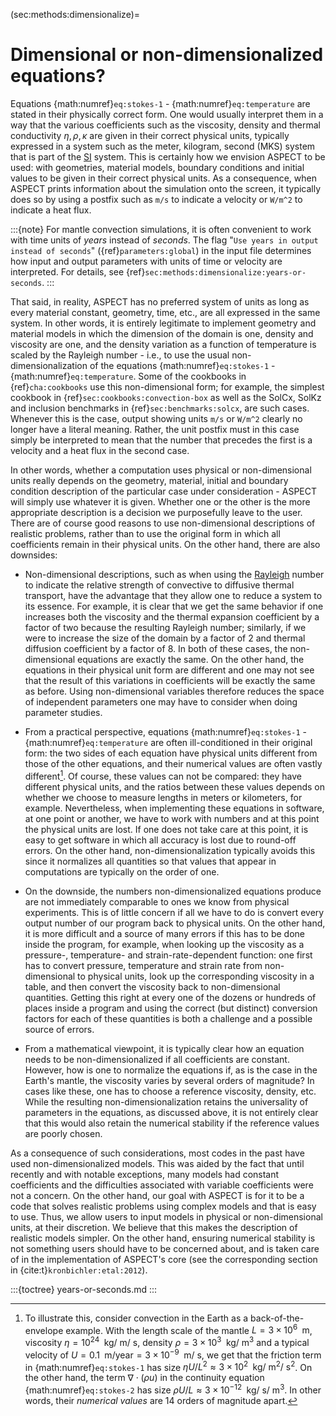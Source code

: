 (sec:methods:dimensionalize)=
# Dimensional or non-dimensionalized equations?

Equations {math:numref}`eq:stokes-1` - {math:numref}`eq:temperature` are stated in their physically correct form.
One would usually interpret them in a way that the various coefficients such as the viscosity, density and thermal conductivity $\eta,\rho,\kappa$ are given in their correct physical units, typically expressed in a system such as the meter, kilogram, second (MKS) system that is part of the [SI](https://en.wikipedia.org/wiki/SI) system.
This is certainly how we envision ASPECT to be used: with geometries, material models, boundary conditions and initial values to be given in their correct physical units.
As a consequence, when ASPECT prints information about the simulation onto the screen, it typically does so by using a postfix such as `m/s` to indicate a velocity or `W/m^2` to indicate a heat flux.

:::{note}
For mantle convection simulations, it is often convenient to work with time units of *years* instead of *seconds*.
The flag "`Use years in output instead of seconds`" ({ref}`parameters:global`) in the input file determines how input and output parameters with units of time or velocity are interpreted.
For details, see {ref}`sec:methods:dimensionalize:years-or-seconds`.
:::

That said, in reality, ASPECT has no preferred system of units as long as every material constant, geometry, time, etc., are all expressed in the same system.
In other words, it is entirely legitimate to implement geometry and material models in which the dimension of the domain is one, density and viscosity are one, and the density variation as a function of temperature is scaled by the Rayleigh number - i.e., to use the usual non-dimensionalization of the equations {math:numref}`eq:stokes-1` - {math:numref}`eq:temperature`.
Some of the cookbooks in {ref}`cha:cookbooks` use this non-dimensional form; for example, the simplest cookbook in {ref}`sec:cookbooks:convection-box` as well as the SolCx, SolKz and inclusion benchmarks in {ref}`sec:benchmarks:solcx`, are such cases.
Whenever this is the case, output showing units `m/s` or `W/m^2` clearly no longer have a literal meaning.
Rather, the unit postfix must in this case simply be interpreted to mean that the number that precedes the first is a velocity and a heat flux in the second case.

In other words, whether a computation uses physical or non-dimensional units really depends on the geometry, material, initial and boundary condition description of the particular case under consideration - ASPECT will simply use whatever it is given.
Whether one or the other is the more appropriate description is a decision we purposefully leave to the user.
There are of course good reasons to use non-dimensional descriptions of realistic problems, rather than to use the original form in which all coefficients remain in their physical units.
On the other hand, there are also downsides:

-   Non-dimensional descriptions, such as when using the [Rayleigh](https://en.wikipedia.org/wiki/Rayleigh_number) number to indicate the relative strength of convective to diffusive thermal transport, have the advantage that they allow one to reduce a system to its essence.
For example, it is clear that we get the same behavior if one increases both the viscosity and the thermal expansion coefficient by a factor of two because the resulting Rayleigh number; similarly, if we were to increase the size of the domain by a factor of 2 and thermal diffusion coefficient by a factor of 8.
In both of these cases, the non-dimensional equations are exactly the same. On the other hand, the equations in their physical unit form are different and one may not see that the result of this variations in coefficients will be exactly the same as before.
Using non-dimensional variables therefore reduces the space of independent parameters one may have to consider when doing parameter studies.

-   From a practical perspective, equations {math:numref}`eq:stokes-1` - {math:numref}`eq:temperature` are often ill-conditioned in their original form: the two sides of each equation have physical units different from those of the other equations, and their numerical values are often vastly different[^footnote1].
Of course, these values can not be compared: they have different physical units, and the ratios between these values depends on whether we choose to measure lengths in meters or kilometers, for example.
Nevertheless, when implementing these equations in software, at one point or another, we have to work with numbers and at this point the physical units are lost.
If one does not take care at this point, it is easy to get software in which all accuracy is lost due to round-off errors.
On the other hand, non-dimensionalization typically avoids this since it normalizes all quantities so that values that appear in computations are typically on the order of one.

-   On the downside, the numbers non-dimensionalized equations produce are not immediately comparable to ones we know from physical experiments.
This is of little concern if all we have to do is convert every output number of our program back to physical units.
On the other hand, it is more difficult and a source of many errors if this has to be done inside the program, for example, when looking up the viscosity as a pressure-, temperature- and strain-rate-dependent function: one first has to convert pressure, temperature and strain rate from non-dimensional to physical units, look up the corresponding viscosity in a table, and then convert the viscosity back to non-dimensional quantities.
Getting this right at every one of the dozens or hundreds of places inside a program and using the correct (but distinct) conversion factors for each of these quantities is both a challenge and a possible source of errors.

-   From a mathematical viewpoint, it is typically clear how an equation needs to be non-dimensionalized if all coefficients are constant.
However, how is one to normalize the equations if, as is the case in the Earth's mantle, the viscosity varies by several orders of magnitude?
In cases like these, one has to choose a reference viscosity, density, etc.
While the resulting non-dimensionalization retains the universality of parameters in the equations, as discussed above, it is not entirely clear that this would also retain the numerical stability if the reference values are poorly chosen.

As a consequence of such considerations, most codes in the past have used non-dimensionalized models.
This was aided by the fact that until recently and with notable exceptions, many models had constant coefficients and the difficulties associated with variable coefficients were not a concern.
On the other hand, our goal with ASPECT is for it to be a code that solves realistic problems using complex models and that is easy to use.
Thus, we allow users to input models in physical or non-dimensional units, at their discretion. We believe that this makes the description of realistic models simpler.
On the other hand, ensuring numerical stability is not something users should have to be concerned about, and is taken care of in the implementation of ASPECT's core (see the corresponding section in {cite:t}`kronbichler:etal:2012`).

:::{toctree}
years-or-seconds.md
:::


[^footnote1]: To illustrate this, consider convection in the Earth as a back-of-the-envelope example.
With the length scale of the mantle $L=3\times 10^{6}\;\text{ m}$, viscosity $\eta=10^{24} \; \text{ kg}/\text{ m}/\text{ s}$, density $\rho=3\times 10^{3} \; \text{ kg}/\text{ m}^3$ and a typical velocity of $U=0.1\;\text{ m}/\text{year}=3\times 10^{-9}\; \text{ m}/\text{ s}$, we get that the friction term in {math:numref}`eq:stokes-1` has size $\eta U/L^2 \approx 3\times 10^{2} \; \text{ kg}/\text{ m}^2/\text{ s}^2$.
On the other hand, the term $\nabla\cdot(\rho u)$ in the continuity equation {math:numref}`eq:stokes-2` has size $\rho U/L\approx 3\times 10^{-12} \; \text{ kg}/\text{ s}/\text{ m}^3$.
In other words, their *numerical values* are 14 orders of magnitude apart.
